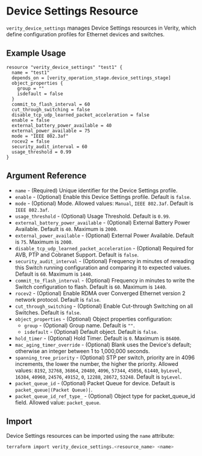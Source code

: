 # Device Settings Resource

`verity_device_settings` manages Device Settings resources in Verity, which define configuration profiles for Ethernet devices and switches.

## Example Usage

```hcl
resource "verity_device_settings" "test1" {
  name = "test1"
  depends_on = [verity_operation_stage.device_settings_stage]
  object_properties {
    group = ""
    isdefault = false
  }
  commit_to_flash_interval = 60
  cut_through_switching = false
  disable_tcp_udp_learned_packet_acceleration = false
  enable = false
  external_battery_power_available = 40
  external_power_available = 75
  mode = "IEEE 802.3af"
  rocev2 = false
  security_audit_interval = 60
  usage_threshold = 0.99
}
```

## Argument Reference

* `name` - (Required) Unique identifier for the Device Settings profile.
* `enable` - (Optional) Enable this Device Settings profile. Default is `false`.
* `mode` - (Optional) Mode. Allowed values: `Manual`, `IEEE 802.3af`. Default is `IEEE 802.3af`.
* `usage_threshold` - (Optional) Usage Threshold. Default is `0.99`.
* `external_battery_power_available` - (Optional) External Battery Power Available. Default is `40`. Maximum is `2000`.
* `external_power_available` - (Optional) External Power Available. Default is `75`. Maximum is `2000`.
* `disable_tcp_udp_learned_packet_acceleration` - (Optional) Required for AVB, PTP and Cobranet Support. Default is `false`.
* `security_audit_interval` - (Optional) Frequency in minutes of rereading this Switch running configuration and comparing it to expected values. Default is `60`. Maximum is `1440`.
* `commit_to_flash_interval` - (Optional) Frequency in minutes to write the Switch configuration to flash. Default is `60`. Maximum is `1440`.
* `rocev2` - (Optional) Enable RDMA over Converged Ethernet version 2 network protocol. Default is `false`.
* `cut_through_switching` - (Optional) Enable Cut-through Switching on all Switches. Default is `false`.
* `object_properties` - (Optional) Object properties configuration:
  * `group` - (Optional) Group name. Default is `""`.
  * `isdefault` - (Optional) Default object. Default is `false`.
* `hold_timer` - (Optional) Hold Timer. Default is `0`. Maximum is `86400`.
* `mac_aging_timer_override` - (Optional) Blank uses the Device's default; otherwise an integer between 1 to 1,000,000 seconds.
* `spanning_tree_priority` - (Optional) STP per switch, priority are in 4096 increments, the lower the number, the higher the priority. Allowed values: `8192`, `32768`, `36864`, `20480`, `4096`, `57344`, `45056`, `61440`, `byLevel`, `16384`, `40960`, `24576`, `49152`, `0`, `12288`, `28672`, `53248`. Default is `byLevel`.
* `packet_queue_id` - (Optional) Packet Queue for device. Default is `packet_queue|(Packet Queue)|`.
* `packet_queue_id_ref_type_` - (Optional) Object type for packet_queue_id field. Allowed value: `packet_queue`.

## Import

Device Settings resources can be imported using the `name` attribute:

```sh
terraform import verity_device_settings.<resource_name> <name>
```
